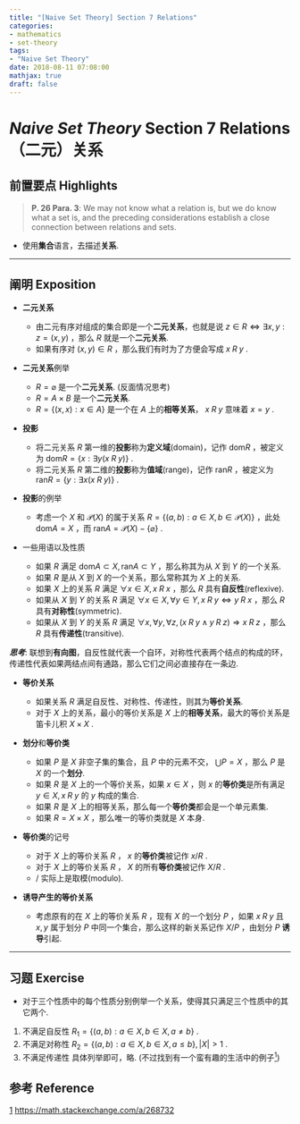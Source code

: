 ```yaml
---
title: "[Naive Set Theory] Section 7 Relations"
categories:
- mathematics
- set-theory
tags:
- "Naive Set Theory"
date: 2018-08-11 07:08:00
mathjax: true
draft: false
---
```

# *Naive Set Theory* Section 7 Relations （二元）关系
<!--more-->

## 前置要点 Highlights
> **P. 26 Para. 3**: We may not know what a relation is, but we do know what a set is, and the preceding considerations establish a close connection between relations and sets.
* 使用**集合**语言，去描述**关系**.

----------

## 阐明 Exposition
* **二元关系**
    - 由二元有序对组成的集合即是一个**二元关系**，也就是说 $z\in R\Leftrightarrow \exists x,y:z=(x,y)$ ，那么 $R$ 就是一个**二元关系**.
    - 如果有序对 $(x,y)\in R$ ，那么我们有时为了方便会写成 $x\;R\;y$ .

* **二元关系**例举
    - $R = \varnothing$ 是一个**二元关系**. (反面情况思考)
    - $R = A\times B$ 是一个**二元关系**.
    - $R=\{(x,x): x\in A\}$ 是一个在 $A$ 上的**相等关系**， $x\;R\;y$ 意味着 $x = y$ .

* **投影**
    - 将二元关系 $R$ 第一维的**投影**称为**定义域**(domain)，记作 $\mathrm{dom} R$ ，被定义为 $\mathrm{dom} R = \{x:\exists y (x\;R\;y)\}$ .
    - 将二元关系 $R$ 第二维的**投影**称为**值域**(range)，记作 $\mathrm{ran}R$ ，被定义为 $\mathrm{ran} R = \{y:\exists x (x\;R\;y)\}$ .

* **投影**的例举
    - 考虑一个 $X$ 和 $\mathcal{P}(X)$ 的属于关系 $R=\{(a,b): a\in X, b\in \mathcal{P}(X)\}$ ，此处 $\mathrm{dom} A= X$ ，而 $\mathrm{ran} A=\mathcal{P}(X) - \{\varnothing\}$ .

* 一些用语以及性质
    - 如果 $R$ 满足 $\mathrm{dom} A\subset X, \mathrm{ran} A\subset Y$ ，那么称其为从 $X$ 到 $Y$ 的一个关系.
    - 如果 $R$ 是从 $X$ 到 $X$ 的一个关系，那么常称其为 $X$ 上的关系.
    - 如果 $X$ 上的关系 $R$ 满足 $\forall x\in X, x\;R \;x$ ，那么 $R$ 具有**自反性**(reflexive).
    - 如果从 $X$ 到 $Y$ 的关系 $R$ 满足 $\forall x\in X,\forall y\in Y, x\;R\;y \Leftrightarrow y\;R\;x$ ，那么 $R$ 具有**对称性**(symmetric).
    - 如果从 $X$ 到 $Y$ 的关系 $R$ 满足 $\forall x,\forall y,\forall z, (x\;R\;y \land y\;R\;z) \Rightarrow x\;R\;z$ ，那么 $R$ 具有**传递性**(transitive).

***思考***: 联想到**有向图**，自反性就代表一个自环，对称性代表两个结点的构成的环，传递性代表如果两结点间有通路，那么它们之间必直接存在一条边.

* **等价关系**
    - 如果关系 $R$ 满足自反性、对称性、传递性，则其为**等价关系**.
    - 对于 $X$ 上的关系，最小的等价关系是 $X$ 上的**相等关系**，最大的等价关系是笛卡儿积 $X\times X$ .

* **划分**和**等价类**
    - 如果 $P$ 是 $X$ 非空子集的集合，且 $P$ 中的元素不交， $\bigcup P = X$ ，那么 $P$ 是 $X$ 的一个**划分**.
    - 如果 $R$ 是 $X$ 上的一个等价关系，如果 $x\in X$ ，则 $x$ 的**等价类**是所有满足 $y\in X, x\;R\;y$ 的 $y$ 构成的集合.
    - 如果 $R$ 是 $X$ 上的相等关系，那么每一个**等价类**都会是一个单元素集.
    - 如果 $R = X\times X$ ，那么唯一的等价类就是 $X$ 本身.

* **等价类**的记号
    - 对于 $X$ 上的等价关系 $R$ ， $x$ 的**等价类**被记作 $x/R$ .
    - 对于 $X$ 上的等价关系 $R$ ， $X$ 的所有**等价类**被记作 $X/R$ .
    - $/$ 实际上是取模(modulo).

* **诱导产生的等价关系**
    - 考虑原有的在 $X$ 上的等价关系 $R$ ，现有 $X$ 的一个划分 $P$ ，如果 $x\;R\;y$ 且 $x,y$ 属于划分 $P$ 中同一个集合，那么这样的新关系记作 $X/P$ ，由划分 $P$ **诱导**引起.

----------

## 习题 Exercise
* 对于三个性质中的每个性质分别例举一个关系，使得其只满足三个性质中的其它两个.
1. 不满足自反性 $R_1 = \{(a,b):a\in X, b\in X, a\neq b\}$ .
2. 不满足对称性 $R_2 = \{(a,b):a\in X, b\in X, a\leq b\}, |X|>1$ .
3. 不满足传递性 具体列举即可，略. (不过找到有一个蛮有趣的生活中的例子[<sup>1</sup>][1])

## 参考 Reference
[1] https://math.stackexchange.com/a/268732

  [1]: https://math.stackexchange.com/a/268732
